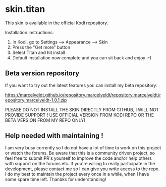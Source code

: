 # skin.titan

This skin is available in the official Kodi repository.

Installation instructions:
 1. In Kodi, go to Settings --> Appearance --> Skin
 2. Press the "Get more" button
 3. Select Titan and hit install
 4. Default installation now complete and you can sit back and enjoy :-)

## Beta version repository
If you want to try out the latest features you can install my beta repository:

https://marcelveldt.github.io/repository.marcelveldt/repository.marcelveldt/repository.marcelveldt-1.0.1.zip

 
PLEASE DO NOT INSTALL THE SKIN DIRECTLY FROM GITHUB, I WILL NOT PROVIDE SUPPORT !
USE OFFICIAL VERSION FROM KODI REPO OR THE BETA VERSION FROM MY REPO ONLY!


## Help needed with maintaining !
I am very busy currently so I do not have a lot of time to work on this project or watch the forums.
Be aware that this is a community driven project, so feel free to submit PR's yourself to improve the code and/or help others with support on the forums etc. If you're willing to really participate in the development, please contact me so I can give you write access to the repo. I do my best to maintain the project every once in a while, when I have some spare time left.
Thanbks for understanding!
